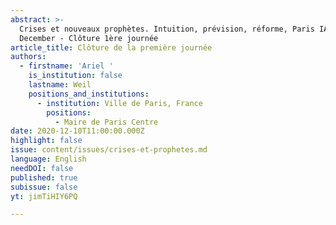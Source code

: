 ```yaml
---
abstract: >-
  Crises et nouveaux prophètes. Intuition, prévision, réforme, Paris IAS, 10-11
  December - Clôture 1ère journée
article_title: Clôture de la première journée
authors:
  - firstname: 'Ariel '
    is_institution: false
    lastname: Weil
    positions_and_institutions:
      - institution: Ville de Paris, France
        positions:
          - Maire de Paris Centre
date: 2020-12-10T11:00:00.000Z
highlight: false
issue: content/issues/crises-et-prophetes.md
language: English
needDOI: false
published: true
subissue: false
yt: jimTiHIY6PQ

---
```


<Youtube yt="jimTiHIY6PQ" caption="Clôture de la première journée"></Youtube>